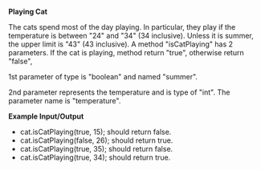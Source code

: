 **Playing Cat**

The cats spend most of the day playing. In particular, they play if the temperature is between "24" and "34" (34 inclusive). Unless it is summer, the upper limit is "43" (43 inclusive).
A method "isCatPlaying" has 2 parameters. If the cat is playing, method return "true", otherwise return "false", 

1st parameter of type is "boolean" and named "summer".

2nd parameter represents the temperature and is type of "int". The parameter name is "temperature".

**Example Input/Output**
-  cat.isCatPlaying(true, 15); should return false. 
-  cat.isCatPlaying(false, 26); should return true.
-  cat.isCatPlaying(true, 35); should return false.
-  cat.isCatPlaying(true, 34); should return true.
